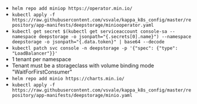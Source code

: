- `helm repo add miniop https://operator.min.io/`
- `kubectl apply -f https://raw.githubusercontent.com/vsvale/kappa_k8s_config/master/repository/app-manifests/deepstorage/miniooperator.yaml`
- `kubectl get secret $(kubectl get serviceaccount console-sa --namespace deepstorage -o jsonpath="{.secrets[0].name}") --namespace deepstorage -o jsonpath="{.data.token}" | base64 --decode`
- `kubectl patch svc console -n deepstorage -p '{"spec": {"type": "LoadBalancer"}}'`
- 1 tenant per namespace
- Tenant must be a storageclass with volume binding mode "WaitForFirstConsumer"
- `helm repo add minio https://charts.min.io/`
- `kubectl apply -f https://raw.githubusercontent.com/vsvale/kappa_k8s_config/master/repository/app-manifests/deepstorage/minio.yaml`
